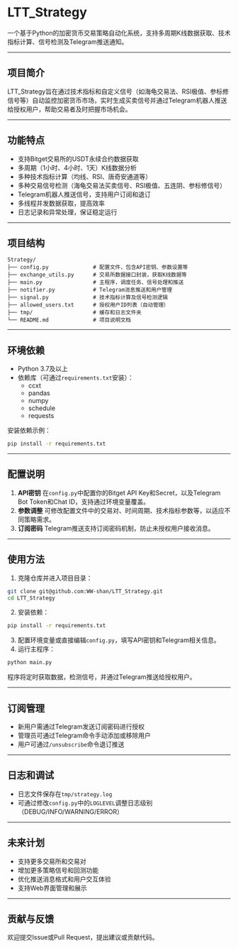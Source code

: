 # LTT_Strategy

一个基于Python的加密货币交易策略自动化系统，支持多周期K线数据获取、技术指标计算、信号检测及Telegram推送通知。

---

## 项目简介

LTT_Strategy旨在通过技术指标和自定义信号（如海龟交易法、RSI极值、参标修信号等）自动监控加密货币市场，实时生成买卖信号并通过Telegram机器人推送给授权用户，帮助交易者及时把握市场机会。

---

## 功能特点

- 支持Bitget交易所的USDT永续合约数据获取
- 多周期（1小时、4小时、1天）K线数据分析
- 多种技术指标计算（均线、RSI、唐奇安通道等）
- 多种交易信号检测（海龟交易法买卖信号、RSI极值、五连阴、参标修信号）
- Telegram机器人推送信号，支持用户订阅和退订
- 多线程并发数据获取，提高效率
- 日志记录和异常处理，保证稳定运行

---

## 项目结构

```
Strategy/
├── config.py              # 配置文件，包含API密钥、参数设置等
├── exchange_utils.py      # 交易所数据接口封装，获取K线数据等
├── main.py                # 主程序，调度任务、信号处理和推送
├── notifier.py            # Telegram消息推送和用户管理
├── signal.py              # 技术指标计算及信号检测逻辑
├── allowed_users.txt      # 授权用户ID列表（自动管理）
├── tmp/                   # 缓存和日志文件夹
└── README.md              # 项目说明文档
```


---

## 环境依赖

- Python 3.7及以上
- 依赖库（可通过`requirements.txt`安装）：
    - ccxt
    - pandas
    - numpy
    - schedule
    - requests

安装依赖示例：

```bash
pip install -r requirements.txt
```


---

## 配置说明

1. **API密钥**
在`config.py`中配置你的Bitget API Key和Secret，以及Telegram Bot Token和Chat ID，支持通过环境变量覆盖。
2. **参数调整**
可修改配置文件中的交易对、时间周期、技术指标参数等，以适应不同策略需求。
3. **订阅密码**
Telegram推送支持订阅密码机制，防止未授权用户接收消息。

---

## 使用方法

1. 克隆仓库并进入项目目录：
```bash
git clone git@github.com:WW-shan/LTT_Strategy.git
cd LTT_Strategy
```

2. 安装依赖：
```bash
pip install -r requirements.txt
```

3. 配置环境变量或直接编辑`config.py`，填写API密钥和Telegram相关信息。
4. 运行主程序：
```bash
python main.py
```

程序将定时获取数据，检测信号，并通过Telegram推送给授权用户。

---

## 订阅管理

- 新用户需通过Telegram发送订阅密码进行授权
- 管理员可通过Telegram命令手动添加或移除用户
- 用户可通过`/unsubscribe`命令退订推送

---

## 日志和调试

- 日志文件保存在`tmp/strategy.log`
- 可通过修改`config.py`中的`LOGLEVEL`调整日志级别（DEBUG/INFO/WARNING/ERROR）

---

## 未来计划

- 支持更多交易所和交易对
- 增加更多策略信号和回测功能
- 优化推送消息格式和用户交互体验
- 支持Web界面管理和展示

---

## 贡献与反馈

欢迎提交Issue或Pull Request，提出建议或贡献代码。
